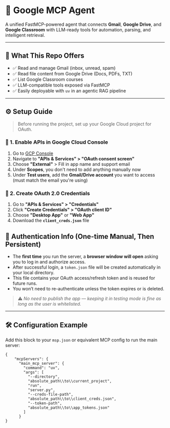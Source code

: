 # 🚀 Google MCP Agent

A unified FastMCP-powered agent that connects **Gmail**, **Google Drive**, and **Google Classroom** with LLM-ready tools for automation, parsing, and intelligent retrieval.

---

## 📌 What This Repo Offers

- ✅ Read and manage Gmail (inbox, unread, spam)
- ✅ Read file content from Google Drive (Docs, PDFs, TXT)
- ✅ List Google Classroom courses
- ✅ LLM-compatible tools exposed via FastMCP
- ✅ Easily deployable with `uv` in an agentic RAG pipeline

---

## ⚙️ Setup Guide

> Before running the project, set up your Google Cloud project for OAuth.

### 🔑 1. Enable APIs in Google Cloud Console
1. Go to [GCP Console](https://console.cloud.google.com/)
2. Navigate to **"APIs & Services" > "OAuth consent screen"**
3. Choose **"External"** > Fill in app name and support email
4. Under **Scopes**, you don't need to add anything manually now
5. Under **Test users**, add the **Gmail/Drive account** you want to access (must match the email you're using)

### 🧾 2. Create OAuth 2.0 Credentials
1. Go to **"APIs & Services" > "Credentials"**
2. Click **"Create Credentials" > "OAuth client ID"**
3. Choose **"Desktop App"** or **"Web App"**
4. Download the **`client_creds.json`** file

## 🔐 Authentication Info (One-time Manual, Then Persistent)

- The **first time** you run the server, a **browser window will open** asking you to log in and authorize access.
- After successful login, a `token.json` file will be created automatically in your local directory.
- This file contains your OAuth access/refresh token and is reused for future runs.
- You won’t need to re-authenticate unless the token expires or is deleted.
   

> ⚠️ _No need to publish the app — keeping it in testing mode is fine as long as the user is whitelisted._

---

## 🛠️ Configuration Example

Add this block to your `msp.json` or equivalent MCP config to run the main server:

```
{
    "mcpServers": {
      "main_mcp_server": {
        "command": "uv",
        "args": [
          "--directory",
          "absolute_path\\to\\current_project",
          "run",
          "server.py",
          "--creds-file-path",
          "absolute_path\\to\\client_creds.json",
          "--token-path",
          "absolute_path\\to\\app_tokens.json"
        ]
      }
}
